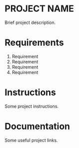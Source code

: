 # PROJECT NAME

Brief project description.

# Requirements

1. Requirement
2. Requirement
3. Requirement
4. Requirement

# Instructions

Some project instructions.

# Documentation

Some useful project links.